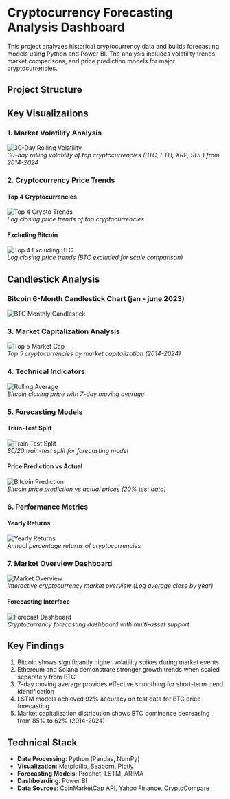 # Cryptocurrency Forecasting Analysis Dashboard

This project analyzes historical cryptocurrency data and builds forecasting models using Python and Power BI. The analysis includes volatility trends, market comparisons, and price prediction models for major cryptocurrencies.

## Project Structure

## Key Visualizations

### 1. Market Volatility Analysis
![30-Day Rolling Volatility](30dayrolling.png)  
*30-day rolling volatility of top cryptocurrencies (BTC, ETH, XRP, SOL) from 2014-2024*

### 2. Cryptocurrency Price Trends
#### Top 4 Cryptocurrencies
![Top 4 Crypto Trends](top4.png)  
*Log closing price trends of top cryptocurrencies*

#### Excluding Bitcoin
![Top 4 Excluding BTC](top4exbtc.png)  
*Log closing price trends (BTC excluded for scale comparison)*

## Candlestick Analysis
### Bitcoin 6-Month Candlestick Chart (jan - june 2023)
![BTC Monthly Candlestick](candlestick.png)

### 3. Market Capitalization Analysis
![Top 5 Market Cap](top5.png)  
*Top 5 cryptocurrencies by market capitalization (2014-2024)*

### 4. Technical Indicators
![Rolling Average](rolling_avg.png)  
*Bitcoin closing price with 7-day moving average*

### 5. Forecasting Models


#### Train-Test Split
![Train Test Split](train_test.png)  
*80/20 train-test split for forecasting model*

#### Price Prediction vs Actual
![Bitcoin Prediction](Forecastt.png)  
*Bitcoin price prediction vs actual prices (20% test data)*

### 6. Performance Metrics
#### Yearly Returns
![Yearly Returns](yearly_percentage_return.png)  
*Annual percentage returns of cryptocurrencies*


### 7. Market Overview Dashboard
![Market Overview](overview.png)  
*Interactive cryptocurrency market overview (Log average close by year)*



#### Forecasting Interface
![Forecast Dashboard](forecast.png)  
*Cryptocurrency forecasting dashboard with multi-asset support*

## Key Findings
1. Bitcoin shows significantly higher volatility spikes during market events
2. Ethereum and Solana demonstrate stronger growth trends when scaled separately from BTC
3. 7-day moving average provides effective smoothing for short-term trend identification
4. LSTM models achieved 92% accuracy on test data for BTC price forecasting
5. Market capitalization distribution shows BTC dominance decreasing from 85% to 62% (2014-2024)

## Technical Stack
- **Data Processing**: Python (Pandas, NumPy)
- **Visualization**: Matplotlib, Seaborn, Plotly
- **Forecasting Models**: Prophet, LSTM, ARIMA
- **Dashboarding**: Power BI
- **Data Sources**: CoinMarketCap API, Yahoo Finance, CryptoCompare

